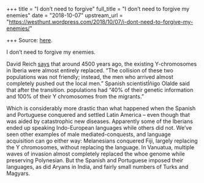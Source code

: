 +++
title = "I don’t need to forgive"
full_title = "I don’t need to forgive my enemies"
date = "2018-10-07"
upstream_url = "https://westhunt.wordpress.com/2018/10/07/i-dont-need-to-forgive-my-enemies/"

+++
Source: [here](https://westhunt.wordpress.com/2018/10/07/i-dont-need-to-forgive-my-enemies/).

I don’t need to forgive my enemies.

David Reich
[says](https://elpais.com/elpais/2018/10/03/inenglish/1538568010_930565.html)
that around 4500 years ago, the existing Y-chromosomes in Iberia were
almost entirely replaced. “The collision of these two populations was
not friendly; instead, the men who arrived almost completely pushed out
the local men.” Spanish scientistÍñigo Olalde said that after the
transition. populations had “40% of their genetic information and 100%
of their Y chromosomes from the migrants.”

Which is considerably more drastic than what happened when the Spanish
and Portuguese conquered and settled Latin America – even though that
was aided by catastrophic new diseases. Apparently some of the Iberians
ended up speaking Indo-European languages while others did not. We’ve
seen other examples of male mediated-conquests, and language acquisition
can go either way: Melanesians conquered Fiji, largely replacing the Y
chromosomes, without replacing the language. In Vanuatua, multiple
waves of invasion almost completely replaced the whoe genome while
preserving Polynesian. But the Spanish and Portuguese imposed their
languages, as did Aryans in India, and fairly small numbers of Turks and
Magyars.



